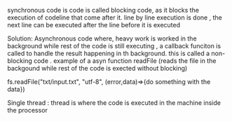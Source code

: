 synchronous code is code is called blocking code, as it blocks the execution of codeline that come after it. line by line execution is done , the next line can be executed after the line before it is executed 


Solution:  Asynchronous code where,  heavy work is worked in the background
while rest of the code is still executing , a callback funciton is called to handle the result happening in th background. this is called a non-blocking code . example of a asyn function readFile (reads the file in the backgound while rest of the code is exected without blocking)

fs.readFile("txt/input.txt", "utf-8", (error,data)=>{do something with the data})


Single thread : thread is where the code is executed in the machine inside the processor 